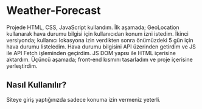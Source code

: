 # Weather-Forecast
 
Projede HTML, CSS, JavaScript kullandım. İlk aşamada; GeoLocation kullanarak hava durumu bilgisi için kullanıcıdan konum izni istedim. İkinci versiyonda; kullanıcı lokasyona izin verdikten sonra önümüzdeki 5 gün için hava durumu listeledim. Hava durumu bilgisini API üzerinden getirdim ve JS ile API Fetch işleminden geçirdim. JS DOM yapısı ile HTML içerisine aktardım. Üçüncü aşamada; front-end kısmını tasarladım ve proje içerisine yerleştirdim.

<h2 align="left">Nasıl Kullanılır?</h2>
Siteye giriş yaptığınızda sadece konuma izin vermeniz yeterli.

